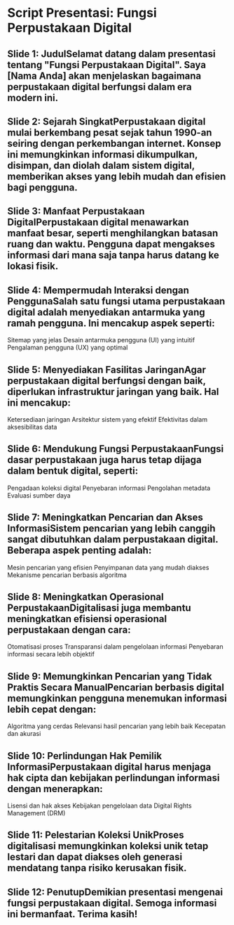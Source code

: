 # Script Presentasi: Fungsi Perpustakaan Digital

## Slide 1: JudulSelamat datang dalam presentasi tentang "Fungsi Perpustakaan Digital". Saya [Nama Anda] akan menjelaskan bagaimana perpustakaan digital berfungsi dalam era modern ini.

## Slide 2: Sejarah SingkatPerpustakaan digital mulai berkembang pesat sejak tahun 1990-an seiring dengan perkembangan internet. Konsep ini memungkinkan informasi dikumpulkan, disimpan, dan diolah dalam sistem digital, memberikan akses yang lebih mudah dan efisien bagi pengguna.

## Slide 3: Manfaat Perpustakaan DigitalPerpustakaan digital menawarkan manfaat besar, seperti menghilangkan batasan ruang dan waktu. Pengguna dapat mengakses informasi dari mana saja tanpa harus datang ke lokasi fisik.

## Slide 4: Mempermudah Interaksi dengan PenggunaSalah satu fungsi utama perpustakaan digital adalah menyediakan antarmuka yang ramah pengguna. Ini mencakup aspek seperti:
Sitemap yang jelas
Desain antarmuka pengguna (UI) yang intuitif
Pengalaman pengguna (UX) yang optimal

## Slide 5: Menyediakan Fasilitas JaringanAgar perpustakaan digital berfungsi dengan baik, diperlukan infrastruktur jaringan yang baik. Hal ini mencakup:
Ketersediaan jaringan
Arsitektur sistem yang efektif
Efektivitas dalam aksesibilitas data

## Slide 6: Mendukung Fungsi PerpustakaanFungsi dasar perpustakaan juga harus tetap dijaga dalam bentuk digital, seperti:
Pengadaan koleksi digital
Penyebaran informasi
Pengolahan metadata
Evaluasi sumber daya

## Slide 7: Meningkatkan Pencarian dan Akses InformasiSistem pencarian yang lebih canggih sangat dibutuhkan dalam perpustakaan digital. Beberapa aspek penting adalah:
Mesin pencarian yang efisien
Penyimpanan data yang mudah diakses
Mekanisme pencarian berbasis algoritma

## Slide 8: Meningkatkan Operasional PerpustakaanDigitalisasi juga membantu meningkatkan efisiensi operasional perpustakaan dengan cara:
Otomatisasi proses
Transparansi dalam pengelolaan informasi
Penyebaran informasi secara lebih objektif

## Slide 9: Memungkinkan Pencarian yang Tidak Praktis Secara ManualPencarian berbasis digital memungkinkan pengguna menemukan informasi lebih cepat dengan:
Algoritma yang cerdas
Relevansi hasil pencarian yang lebih baik
Kecepatan dan akurasi

## Slide 10: Perlindungan Hak Pemilik InformasiPerpustakaan digital harus menjaga hak cipta dan kebijakan perlindungan informasi dengan menerapkan:
Lisensi dan hak akses
Kebijakan pengelolaan data
Digital Rights Management (DRM)

## Slide 11: Pelestarian Koleksi UnikProses digitalisasi memungkinkan koleksi unik tetap lestari dan dapat diakses oleh generasi mendatang tanpa risiko kerusakan fisik.

## Slide 12: PenutupDemikian presentasi mengenai fungsi perpustakaan digital. Semoga informasi ini bermanfaat. Terima kasih!

